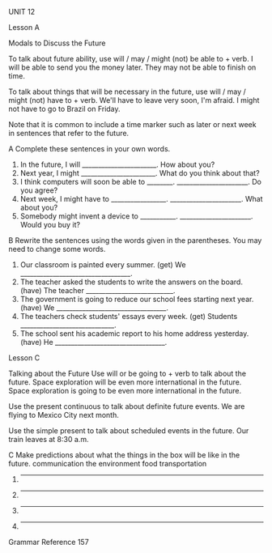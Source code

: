 UNIT 12

Lesson A

Modals to Discuss the Future

To talk about future ability, use will / may / might (not) be able to + verb.
I will be able to send you the money later.
They may not be able to finish on time.

To talk about things that will be necessary in the future, use will / may / might (not) have to + verb.
We'll have to leave very soon, I'm afraid.
I might not have to go to Brazil on Friday.

Note that it is common to include a time marker such as later or next week in sentences that refer to the future.

A Complete these sentences in your own words.
1. In the future, I will _______________________.
   How about you?
2. Next year, I might _______________________.
   What do you think about that?
3. I think computers will soon be able to ________.
   ______________________. Do you agree?
4. Next week, I might have to _________________.
   ______________________. What about you?
5. Somebody might invent a device to ___________.
   ______________________. Would you buy it?

B Rewrite the sentences using the words given in the parentheses. You may need to change some words.
1. Our classroom is painted every summer. (get)
   We __________________________________.
2. The teacher asked the students to write the answers on the board. (have)
   The teacher ___________________________.
3. The government is going to reduce our school fees starting next year. (have)
   We __________________________________.
4. The teachers check students' essays every week. (get)
   Students _____________________________.
5. The school sent his academic report to his home address yesterday. (have)
   He __________________________________.

Lesson C

Talking about the Future
Use will or be going to + verb to talk about the future.
Space exploration will be even more international in the future.
Space exploration is going to be even more international in the future.

Use the present continuous to talk about definite future events.
We are flying to Mexico City next month.

Use the simple present to talk about scheduled events in the future.
Our train leaves at 8:30 a.m.

C Make predictions about what the things in the box will be like in the future.
communication  the environment  food  transportation
1. _______________________________________
2. _______________________________________
3. _______________________________________
4. _______________________________________

Grammar Reference  157